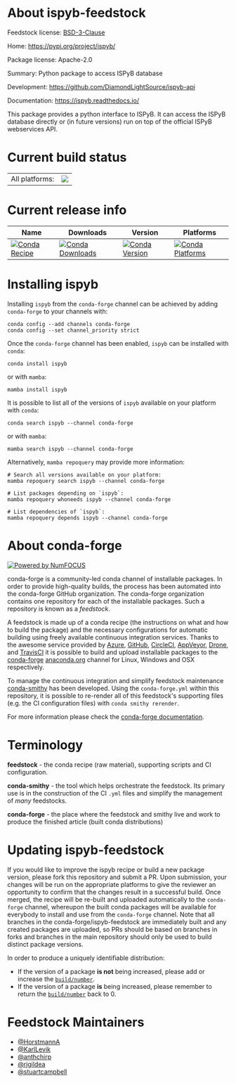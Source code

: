 About ispyb-feedstock
=====================

Feedstock license: [BSD-3-Clause](https://github.com/conda-forge/ispyb-feedstock/blob/main/LICENSE.txt)

Home: https://pypi.org/project/ispyb/

Package license: Apache-2.0

Summary: Python package to access ISPyB database

Development: https://github.com/DiamondLightSource/ispyb-api

Documentation: https://ispyb.readthedocs.io/

This package provides a python interface to ISPyB.
It can access the ISPyB database directly or (in
future versions) run on top of the official ISPyB
webservices API.


Current build status
====================


<table><tr><td>All platforms:</td>
    <td>
      <a href="https://dev.azure.com/conda-forge/feedstock-builds/_build/latest?definitionId=3947&branchName=main">
        <img src="https://dev.azure.com/conda-forge/feedstock-builds/_apis/build/status/ispyb-feedstock?branchName=main">
      </a>
    </td>
  </tr>
</table>

Current release info
====================

| Name | Downloads | Version | Platforms |
| --- | --- | --- | --- |
| [![Conda Recipe](https://img.shields.io/badge/recipe-ispyb-green.svg)](https://anaconda.org/conda-forge/ispyb) | [![Conda Downloads](https://img.shields.io/conda/dn/conda-forge/ispyb.svg)](https://anaconda.org/conda-forge/ispyb) | [![Conda Version](https://img.shields.io/conda/vn/conda-forge/ispyb.svg)](https://anaconda.org/conda-forge/ispyb) | [![Conda Platforms](https://img.shields.io/conda/pn/conda-forge/ispyb.svg)](https://anaconda.org/conda-forge/ispyb) |

Installing ispyb
================

Installing `ispyb` from the `conda-forge` channel can be achieved by adding `conda-forge` to your channels with:

```
conda config --add channels conda-forge
conda config --set channel_priority strict
```

Once the `conda-forge` channel has been enabled, `ispyb` can be installed with `conda`:

```
conda install ispyb
```

or with `mamba`:

```
mamba install ispyb
```

It is possible to list all of the versions of `ispyb` available on your platform with `conda`:

```
conda search ispyb --channel conda-forge
```

or with `mamba`:

```
mamba search ispyb --channel conda-forge
```

Alternatively, `mamba repoquery` may provide more information:

```
# Search all versions available on your platform:
mamba repoquery search ispyb --channel conda-forge

# List packages depending on `ispyb`:
mamba repoquery whoneeds ispyb --channel conda-forge

# List dependencies of `ispyb`:
mamba repoquery depends ispyb --channel conda-forge
```


About conda-forge
=================

[![Powered by
NumFOCUS](https://img.shields.io/badge/powered%20by-NumFOCUS-orange.svg?style=flat&colorA=E1523D&colorB=007D8A)](https://numfocus.org)

conda-forge is a community-led conda channel of installable packages.
In order to provide high-quality builds, the process has been automated into the
conda-forge GitHub organization. The conda-forge organization contains one repository
for each of the installable packages. Such a repository is known as a *feedstock*.

A feedstock is made up of a conda recipe (the instructions on what and how to build
the package) and the necessary configurations for automatic building using freely
available continuous integration services. Thanks to the awesome service provided by
[Azure](https://azure.microsoft.com/en-us/services/devops/), [GitHub](https://github.com/),
[CircleCI](https://circleci.com/), [AppVeyor](https://www.appveyor.com/),
[Drone](https://cloud.drone.io/welcome), and [TravisCI](https://travis-ci.com/)
it is possible to build and upload installable packages to the
[conda-forge](https://anaconda.org/conda-forge) [anaconda.org](https://anaconda.org/)
channel for Linux, Windows and OSX respectively.

To manage the continuous integration and simplify feedstock maintenance
[conda-smithy](https://github.com/conda-forge/conda-smithy) has been developed.
Using the ``conda-forge.yml`` within this repository, it is possible to re-render all of
this feedstock's supporting files (e.g. the CI configuration files) with ``conda smithy rerender``.

For more information please check the [conda-forge documentation](https://conda-forge.org/docs/).

Terminology
===========

**feedstock** - the conda recipe (raw material), supporting scripts and CI configuration.

**conda-smithy** - the tool which helps orchestrate the feedstock.
                   Its primary use is in the construction of the CI ``.yml`` files
                   and simplify the management of *many* feedstocks.

**conda-forge** - the place where the feedstock and smithy live and work to
                  produce the finished article (built conda distributions)


Updating ispyb-feedstock
========================

If you would like to improve the ispyb recipe or build a new
package version, please fork this repository and submit a PR. Upon submission,
your changes will be run on the appropriate platforms to give the reviewer an
opportunity to confirm that the changes result in a successful build. Once
merged, the recipe will be re-built and uploaded automatically to the
`conda-forge` channel, whereupon the built conda packages will be available for
everybody to install and use from the `conda-forge` channel.
Note that all branches in the conda-forge/ispyb-feedstock are
immediately built and any created packages are uploaded, so PRs should be based
on branches in forks and branches in the main repository should only be used to
build distinct package versions.

In order to produce a uniquely identifiable distribution:
 * If the version of a package **is not** being increased, please add or increase
   the [``build/number``](https://docs.conda.io/projects/conda-build/en/latest/resources/define-metadata.html#build-number-and-string).
 * If the version of a package **is** being increased, please remember to return
   the [``build/number``](https://docs.conda.io/projects/conda-build/en/latest/resources/define-metadata.html#build-number-and-string)
   back to 0.

Feedstock Maintainers
=====================

* [@HorstmannA](https://github.com/HorstmannA/)
* [@KarlLevik](https://github.com/KarlLevik/)
* [@anthchirp](https://github.com/anthchirp/)
* [@rjgildea](https://github.com/rjgildea/)
* [@stuartcampbell](https://github.com/stuartcampbell/)


<!-- dummy commit to enable rerendering -->

